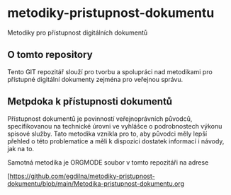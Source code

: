 # metodiky-pristupnost-dokumentu
Metodiky pro přístupnost digitálních dokumentů
## O tomto repository
Tento GIT repozitář slouží pro tvorbu a spolupráci nad metodikami pro přístupné digitální dokumenty zejména pro veřejnou správu.
## Metpdoka k přístupnosti dokumentů
Přístupnost dokumentů je povinností veřejnoprávních původců, specifikovanou na technické úrovni ve vyhlášce o podrobnostech výkonu spisové služby. Tato metodika vznikla pro to, aby původci měly lepší přehled o této problematice a měli k dispozici dostatek informací i návody, jak na to.

Samotná metodika je ORGMODE soubor v tomto repozitáři na adrese

[https://github.com/egdilna/metodiky-pristupnost-dokumentu/blob/main/Metodika-pristupnost-dokumentu.org